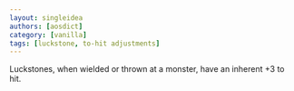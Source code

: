 ```yaml
---
layout: singleidea
authors: [aosdict]
category: [vanilla]
tags: [luckstone, to-hit adjustments]
---
```

Luckstones, when wielded or thrown at a monster, have an inherent +3 to hit.

